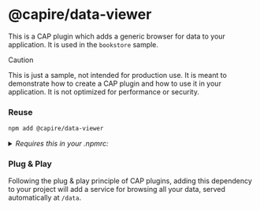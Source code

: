 # @capire/data-viewer

This is a CAP plugin which adds a generic browser for data to your application.
It is used in the `bookstore` sample.

> [!CAUTION]
>
> This is just a sample, not intended for production use. It is meant to demonstrate how to create a CAP plugin and how to use it in your application. It is not optimized for performance or security.


### Reuse

```bash
npm add @capire/data-viewer
```

<details>
  <summary><i> Requires this in your .npmrc: </i></summary>

  ```java
  @capire:registry=https://npm.pkg.github.com
  ```
</details>


### Plug & Play

Following the plug & play principle of CAP plugins, adding this dependency to your project will add a service for browsing all your data, served automatically at `/data`.

